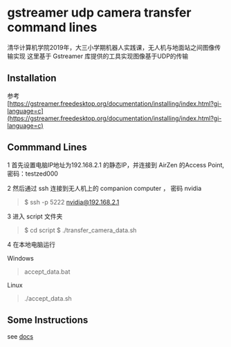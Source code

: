 # gstreamer udp camera transfer command lines 
清华计算机学院2019年，大三小学期机器人实践课，无人机与地面站之间图像传输实现
这里基于 Gstreamer 库提供的工具实现图像基于UDP的传输

## Installation
参考[https://gstreamer.freedesktop.org/documentation/installing/index.html?gi-language=c](https://gstreamer.freedesktop.org/documentation/installing/index.html?gi-language=c)

## Commmand Lines
1 首先设置电脑IP地址为192.168.2.1 的静态IP，并连接到 AirZen 的Access Point, 密码：testzed000

2 然后通过 ssh 连接到无人机上的 companion computer ， 密码 nvidia

> $ ssh -p 5222 nvidia@192.168.2.1

3 进入 script 文件夹

> $ cd script
> $ ./transfer_camera_data.sh

4 在本地电脑运行

Windows 

> accept_data.bat 

Linux

> ./accept_data.sh

## Some Instructions
see [docs](./docs)
